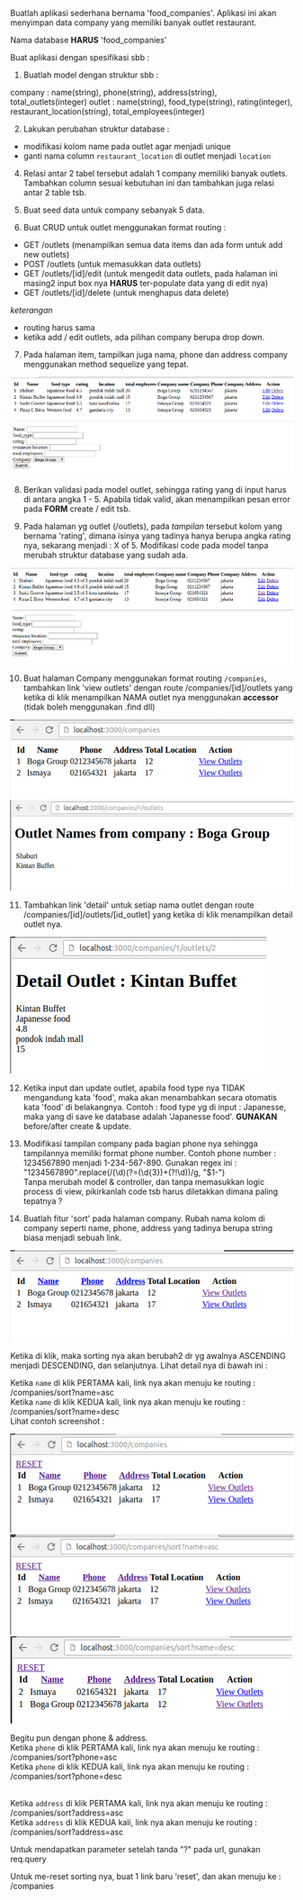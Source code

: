 Buatlah aplikasi sederhana bernama 'food_companies'. Aplikasi ini akan menyimpan data company yang memiliki banyak outlet restaurant.

Nama database **HARUS** 'food_companies'

Buat aplikasi dengan spesifikasi sbb :

1. Buatlah model dengan struktur sbb :

company : name(string), phone(string), address(string), total_outlets(integer)
outlet : name(string), food_type(string), rating(integer), restaurant_location(string), total_employees(integer)

2. Lakukan perubahan struktur database :
- modifikasi kolom name pada outlet agar menjadi unique
- ganti nama column `restaurant_location` di outlet menjadi `location`

4. Relasi antar 2 tabel tersebut adalah 1 company memiliki banyak outlets. Tambahkan column sesuai kebutuhan ini dan tambahkan juga relasi antar 2 table tsb.

5. Buat seed data untuk company sebanyak 5 data.

6. Buat CRUD untuk outlet menggunakan format routing :
- GET /outlets (menampilkan semua data items dan ada form untuk add new outlets)
- POST /outlets (untuk memasukkan data outlets)
- GET /outlets/[id]/edit (untuk mengedit data outlets, pada halaman ini masing2 input box nya **HARUS** ter-populate data yang di edit nya)
- GET /outlets/[id]/delete (untuk menghapus data delete)

*keterangan*
- routing harus sama
- ketika add / edit outlets, ada pilihan company berupa drop down.

7. Pada halaman item, tampilkan juga nama, phone dan address company menggunakan method sequelize yang tepat.

![SS1](ss1.png)


8. Berikan validasi pada model outlet, sehingga rating yang di input harus di antara angka 1 - 5. Apabila tidak valid, akan menampilkan pesan error pada **FORM** create / edit tsb.

9. Pada halaman yg outlet (/outlets), pada *tampilan* tersebut kolom yang bernama 'rating', dimana isinya yang tadinya hanya berupa angka rating nya, sekarang menjadi : X of 5. Modifikasi code pada model tanpa merubah struktur database yang sudah ada.

![SS2](ss2.png)

10. Buat halaman Company menggunakan format routing `/companies`, tambahkan link 'view outlets' dengan route /companies/[id]/outlets yang ketika di klik menampilkan NAMA  outlet nya menggunakan **accessor** (tidak boleh menggunakan .find dll)

![SS3](ss3.png)
![SS3](ss4.png)

11. Tambahkan link 'detail' untuk setiap nama outlet dengan route /companies/[id]/outlets/[id_outlet] yang ketika di klik menampilkan detail outlet nya.

![SS4](ss5.png)

12. Ketika input dan update outlet, apabila food type nya TIDAK mengandung kata 'food', maka akan menambahkan secara otomatis kata 'food' di belakangnya. Contoh : food type yg di input : Japanesse, maka yang di save ke database adalah 'Japanesse food'.
**GUNAKAN** before/after create & update.

13. Modifikasi tampilan company pada bagian phone nya sehingga tampilannya memiliki format phone number. Contoh phone number : 1234567890 menjadi 1-234-567-890. Gunakan regex ini : "1234567890".replace(/(\d)(?=(\d{3})+(?!\d))/g, "$1-") <br>
Tanpa merubah model & controller, dan tanpa memasukkan logic process di view, pikirkanlah code tsb harus diletakkan dimana paling tepatnya ?

14. Buatlah fitur 'sort' pada halaman company. Rubah nama kolom di company seperti name, phone, address yang tadinya berupa string biasa menjadi sebuah link. <br>

![SS6](ss6.png)

Ketika di klik, maka sorting nya akan berubah2 dr yg awalnya ASCENDING menjadi DESCENDING, dan selanjutnya. Lihat detail nya di bawah ini : <br>

Ketika `name` di klik PERTAMA kali, link nya akan menuju ke routing : /companies/sort?name=asc <br>
Ketika `name` di klik KEDUA kali, link nya akan menuju ke routing : /companies/sort?name=desc <br>
Lihat contoh screenshot :

![SS7](ss7.png)
![SS8](ss8.png)
![SS9](ss9.png)

Begitu pun dengan phone & address.<br>
Ketika `phone` di klik PERTAMA kali, link nya akan menuju ke routing : /companies/sort?phone=asc  <br>
Ketika `phone` di klik KEDUA kali, link nya akan menuju ke routing : /companies/sort?phone=desc  <br><br>


Ketika `address` di klik PERTAMA kali, link nya akan menuju ke routing : /companies/sort?address=asc  <br>
Ketika `address` di klik KEDUA kali, link nya akan menuju ke routing : /companies/sort?address=asc  <br>

Untuk mendapatkan parameter setelah tanda "?" pada url, gunakan req.query<br>

Untuk me-reset sorting nya, buat 1 link baru 'reset', dan akan menuju ke : /companies
